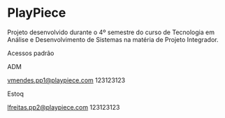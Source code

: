 # PlayPiece
Projeto desenvolvido durante o 4º semestre do curso de Tecnologia em Análise e Desenvolvimento de Sistemas na matéria de Projeto Integrador.

Acessos padrão

ADM

vmendes.pp1@playpiece.com
123123123

Estoq

lfreitas.pp2@playpiece.com
123123123


